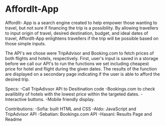# AffordIt-App


AffordIt- App is a search engine created to help empower those wanting to travel, but not sure if financing the trip is a possibility. By allowing travellers to input origin of travel, desired destination, budget, and ideal dates of travel, AffordIt-App enlightens travellers if the trip will be possible based on those simple inputs. 

The API's we chose were TripAdvisor and Booking.com to fetch prices of both flights and hotels, respectively. First, user's input is saved in a storage before we call our API's to run the functions we set including cheapest price for hotel and flight during the given dates. The results of the function are displayed on a secondary page indicating if the user is able to afford the desired trip. 

Specs:
   -Call TripAdivsor APi to Desitination code
   -Bookings.com to check availiblity of hotels with the lowest price       within the targeted dates.
   -Interactive buttons.
   -Mobile friendly display.     

Contributions:
   -Sofia: built HTML and CSS
   -Aldo: JavaScript and TripAdvisor API
   -Sebatian: Bookings.com API
   -Hasani: Results Page and Readme